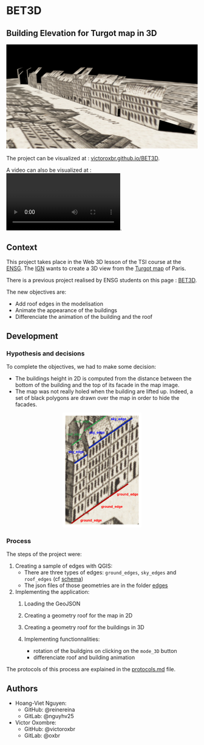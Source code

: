 # BET3D
## Building Elevation for Turgot map in 3D

![BET3D Screen](./images/screenBET3D.png)

The project can be visualized at : [victoroxbr.github.io/BET3D](https://victoroxbr.github.io/BET3D/).

A video can also be visualized at : ![BET3D Vid](https://user-images.githubusercontent.com/57924582/109895082-e854bd80-7c8e-11eb-80fc-cae2ff70a018.mp4).

## Context
This project takes place in the Web 3D lesson of the TSI course at the [ENSG](http://www.ensg.eu). The [IGN](http://www.ign.fr) wants to create a 3D view from the [Turgot map](https://fr.wikipedia.org/wiki/Plan_de_Turgot#/media/Fichier:Turgot_map_of_Paris_-_Norman_B._Leventhal_Map_Center.jpg) of Paris.

There is a previous project realised by ENSG students on this page : [BET3D](https://github.com/MarieStretti/BET3D).

The new objectives are:
* Add roof edges in the modelisation
* Animate the appearance of the buildings
* Differenciate the animation of the building and the roof 


## Development

### Hypothesis and decisions

To complete the objectives, we had to make some decision:
* The buildings height in 2D is computed from the distance between the bottom of the building and the top of its facade in the map image.
* The map was not really holed when the building are lifted up. Indeed, a set of black polygons are drawn over the map in order to hide the
facades.

<div style="text-align:center">
<img src="./images/edges_schema.png" alt="Edges schema" height="300em">
</div>


### Process

The steps of the project were:
1. Creating a sample of edges with QGIS:
    * There are three types of edges: `ground_edges`, `sky_edges` and `roof_edges` (cf [schema](./images/edges_schema.png))
    * The json files of those geometries are in the folder [edges](./edges)
3. Implementing the application:
    1. Loading the GeoJSON
    2. Creating a geometry roof for the map in 2D
    3. Creating a geometry roof for the buildings in 3D

    4. Implementing functionnalities:
        * rotation of the buildgins on clicking on the `mode_3D` button
        * differenciate roof and building animation


The protocols of this process are explained in the [protocols.md](./protocols.md) file.


## Authors
* Hoang-Viet Nguyen: 
   * GitHub: @reinereina
   * GitLab: @nguyhv25
* Victor Oxombre:
   * GitHub: @victoroxbr
   * GitLab: @oxbr
